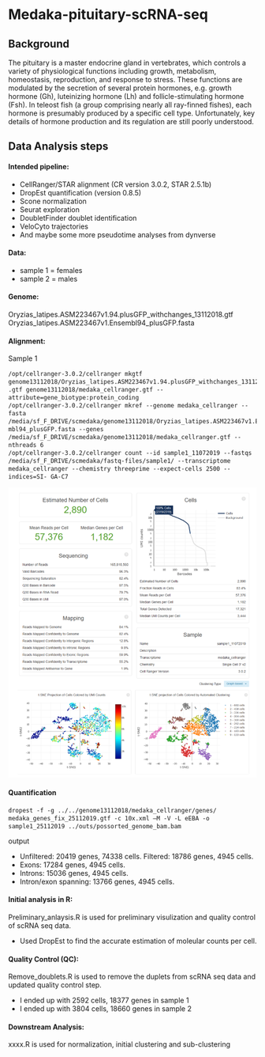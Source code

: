 # Medaka-pituitary-scRNA-seq

## Background

The pituitary is a master endocrine gland in vertebrates, which controls a variety of physiological functions including growth, metabolism, homeostasis, reproduction, and response to stress. These functions are modulated by the secretion of several protein hormones, e.g. growth hormone (Gh), luteinizing hormone (Lh) and follicle-stimulating hormone (Fsh). In teleost fish (a group comprising nearly all ray-finned fishes), each hormone is presumably produced by a specific cell type. Unfortunately, key details of hormone production and its regulation are still poorly understood.  

## Data Analysis steps

#### Intended pipeline:

* CellRanger/STAR alignment (CR version 3.0.2, STAR 2.5.1b)
* DropEst quantification (version 0.8.5)
* Scone normalization
* Seurat exploration
* DoubletFinder doublet identification
* VeloCyto trajectories
* And maybe some more pseudotime analyses from dynverse

#### Data:
* sample 1 = females
* sample 2 = males

#### Genome:
Oryzias_latipes.ASM223467v1.94.plusGFP_withchanges_13112018.gtf 
Oryzias_latipes.ASM223467v1.Ensembl94_plusGFP.fasta

#### Alignment:

Sample 1
```
/opt/cellranger-3.0.2/cellranger mkgtf genome13112018/Oryzias_latipes.ASM223467v1.94.plusGFP_withchanges_13112018 .gtf genome13112018/medaka_cellranger.gtf -- attribute=gene_biotype:protein_coding
/opt/cellranger-3.0.2/cellranger mkref --genome medaka_cellranger --fasta /media/sf_F_DRIVE/scmedaka/genome13112018/Oryzias_latipes.ASM223467v1.Ense mbl94_plusGFP.fasta --genes /media/sf_F_DRIVE/scmedaka/genome13112018/medaka_cellranger.gtf --nthreads 6
/opt/cellranger-3.0.2/cellranger count --id sample1_11072019 --fastqs /media/sf_F_DRIVE/scmedaka/fastq-files/sample1/ --transcriptome medaka_cellranger --chemistry threeprime --expect-cells 2500 --indices=SI- GA-C7
```

![average_plot_CTCF](https://github.com/sikh09/Medaka-pituitary-scRNA-seq/blob/master/Cell_ranger_results.png)

#### Quantification
```
dropest -f -g ../../genome13112018/medaka_cellranger/genes/ medaka_genes_fix_25112019.gtf -c 10x.xml –M -V -L eEBA -o sample1_25112019 ../outs/possorted_genome_bam.bam
```
output

* Unfiltered: 20419 genes, 74338 cells. Filtered: 18786 genes, 4945 cells.
* Exons: 17284 genes, 4945 cells.
* Introns: 15036 genes, 4945 cells.
* Intron/exon spanning: 13766 genes, 4945 cells.

#### Initial analysis in R:
Preliminary_anlaysis.R is used for preliminary visulization and quality control of scRNA seq data.
* Used DropEst to find the accurate estimation of moleular counts per cell. 

#### Quality Control (QC):
Remove_doublets.R is used to remove the duplets from scRNA seq data and updated quality control step.
* I ended up with 2592 cells, 18377 genes in sample 1
* I ended up with 3804 cells, 18660 genes in sample 2

#### Downstream Analysis:
xxxx.R is used for normalization, initial clustering and sub-clustering

